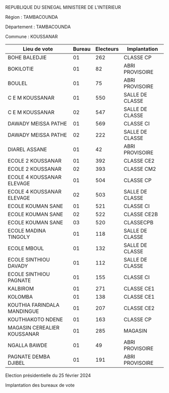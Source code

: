 REPUBLIQUE DU SENEGAL MINISTERE DE L'INTERIEUR

Région : TAMBACOUNDA

Département : TAMBACOUNDA

Commune : KOUSSANAR

| Lieu de vote | Bureau | Electeurs | Implantation |
| - | - | - | - |
| BOHE BALEDJIE | 01 | 262 | CLASSE CP |
| BOKILOTIE | 01 | 82 | ABRI PROVISOIRE |
| BOULEL | 01 | 75 | ABRI PROVISOIRE |
| C E M KOUSSANAR | 01 | 550 | SALLE DE CLASSE |
| C E M KOUSSANAR | 02 | 547 | SALLE DE CLASSE |
| DAWADY MEISSA PATHE | 01 | 569 | CLASSE CI |
| DAWADY MEISSA PATHE | 02 | 222 | SALLE DE CLASSE |
| DIAREL ASSANE | 01 | 42 | ABRI PROVISOIRE |
| ECOLE 2 KOUSSANAR | 01 | 392 | CLASSE CE2 |
| ECOLE 2 KOUSSANAR | 02 | 393 | CLASSE CM2 |
| ECOLE 4 KOUSSANAR ELEVAGE | 01 | 504 | CLASSE CP |
| ECOLE 4 KOUSSANAR ELEVAGE | 02 | 503 | SALLE DE CLASSE |
| ECOLE KOUMAN SANE | 01 | 521 | CLASSE CI |
| ECOLE KOUMAN SANE | 02 | 522 | CLASSE CE2B |
| ECOLE KOUMAN SANE | 03 | 520 | CLASSECPB |
| ECOLE MADINA TINGOLY | 01 | 118 | SALLE DE CLASSE |
| ECOLE MBOUL | 01 | 132 | SALLE DE CLASSE |
| ECOLE SINTHIOU DAVADY | 01 | 112 | SALLE DE CLASSE |
| ECOLE SINTHIOU PAGNATE | 01 | 155 | CLASSE CI |
| KALBIROM | 01 | 271 | CLASSE CE1 |
| KOLOMBA | 01 | 138 | CLASSE CE1 |
| KOUTHIA FARINDALA MANDINGUE | 01 | 207 | CLASSE CE2 |
| KOUTHIAKOTO NDENE | 01 | 163 | CLASSE CP |
| MAGASIN CEREALIER KOUSSANAR | 01 | 285 | MAGASIN |
| NGALLA BAWDE | 01 | 49 | ABRI PROVISOIRE |
| PAGNATE DEMBA DJIBEL | 01 | 191 | ABRI PROVISOIRE |

<!-- PageNumber="2/16" -->

Election présidentielle du 25 février 2024

Implantation des bureaux de vote
